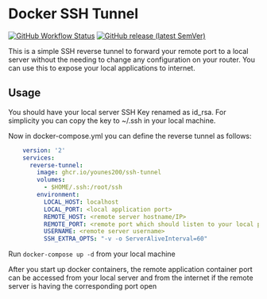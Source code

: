 # Docker SSH Tunnel

<div align="left">

[![GitHub Workflow Status](https://img.shields.io/github/actions/workflow/status/younes200/ssh-reverse-tunnel/docker-publish.yml?style=for-the-badge)](https://github.com/younes200/ssh-reverse-tunnel/actions/workflows/docker-publish.yml)
[![GitHub release (latest SemVer)](https://img.shields.io/github/v/release/younes200/ssh-reverse-tunnel?sort=semver&style=for-the-badge)](https://github.com/younes200/ssh-reverse-tunnel/releases)

</div>

This is a simple SSH reverse tunnel to forward your remote port to a local server without the needing to change any configuration on your router. You can use this to expose your local applications to internet.

## Usage

You should have your local server SSH Key renamed as id_rsa. For simplicity you can copy the key to ~/.ssh in your local machine.

Now in docker-compose.yml you can define the reverse tunnel as follows:

```yml
    version: '2'
    services:
      reverse-tunnel:
        image: ghcr.io/younes200/ssh-tunnel
        volumes:
          - $HOME/.ssh:/root/ssh
        environment:
          LOCAL_HOST: localhost
          LOCAL_PORT: <local application port>
          REMOTE_HOST: <remote server hostname/IP>
          REMOTE_PORT: <remote port which should listen to your local port>
          USERNAME: <remote server username>
          SSH_EXTRA_OPTS: "-v -o ServerAliveInterval=60"
```

Run ```docker-compose up -d``` from your local machine

After you start up docker containers, the remote application container port can be accessed from your local server and from the internet if the remote server is having the corresponding port open